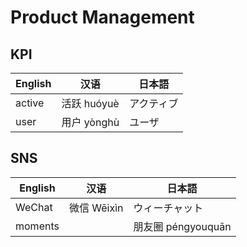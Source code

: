 # Product Management
## KPI
| English         | 汉语                        | 日本語           |
|-----------------|-----------------------------|------------------|
| active          | 活跃 huóyuè                 | アクティブ        |
| user            | 用户 yònghù                 | ユーザ           |


## SNS
| English         | 汉语                        | 日本語           |
|-----------------|-----------------------------|------------------|
| WeChat          | 微信 Wēixìn                 | ウィーチャット      |
| moments      |  | 朋友圈 péngyouquān          | モーメンツ         |
